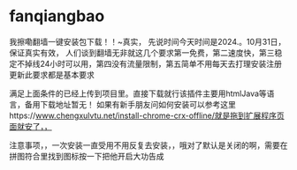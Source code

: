 # fanqiangbao
我擦嘞翻墙一键安装包下载！！~真实，
先说时间今天时间是2024.。10月31日，保证真实有效，
人们谈到翻墙无非就这几个要求第一免费，第二速度快，第三稳定不掉线24小时可以用，第四没有流量限制，第五简单不用每天去打理安装注册更新此要求都是基本要求

满足上面条件的已经上传到项目里。直接下载就行该插件主要用htmlJava等语言，备用下载地址暂无！
如果有新手朋友问如何安装可以参考这里https://www.chengxulvtu.net/install-chrome-crx-offline/就是拖到扩展程序页面就安了，，


注意事项，，一次安装一直受用不用反复去安装，，哦对了默认是关闭的啊，需要在拼图符合里找到图标按一下把他开启大功告成
